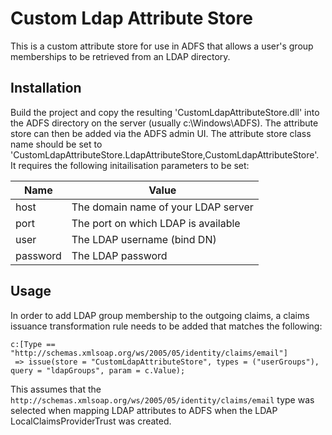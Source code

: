 # Custom Ldap Attribute Store

This is a custom attribute store for use in ADFS that allows a user's group memberships to be retrieved from an LDAP directory. 

## Installation

Build the project and copy the resulting 'CustomLdapAttributeStore.dll' into the ADFS directory on the server (usually c:\Windows\ADFS). The attribute store can then be added via the ADFS admin UI. The attribute store class name should be set to 'CustomLdapAttributeStore.LdapAttributeStore,CustomLdapAttributeStore'. It requires the following initailisation parameters to be set:

| Name  | Value   |
|---|---|
| host  | The domain name of your LDAP server  |
| port  | The port on which LDAP is available  |
| user  | The LDAP username (bind DN)          |
| password  | The LDAP password          |

## Usage

In order to add LDAP group membership to the outgoing claims, a claims issuance transformation rule needs to be added that matches the following:

```
c:[Type == "http://schemas.xmlsoap.org/ws/2005/05/identity/claims/email"]
 => issue(store = "CustomLdapAttributeStore", types = ("userGroups"), query = "ldapGroups", param = c.Value);
```

This assumes that the `http://schemas.xmlsoap.org/ws/2005/05/identity/claims/email` type was selected when mapping LDAP attributes to ADFS when the LDAP LocalClaimsProviderTrust was created.
